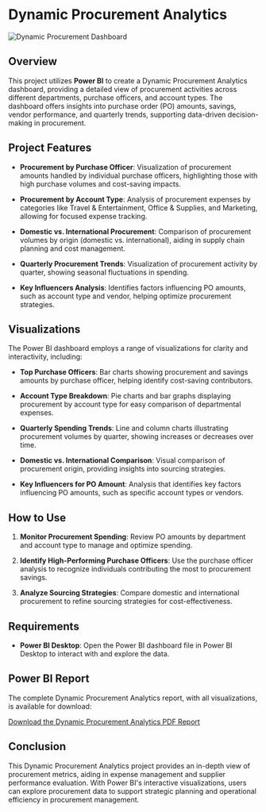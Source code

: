 # Dynamic Procurement Analytics

![Dynamic Procurement Dashboard](images/dynamic_procurement_dashboard.png)

## Overview

This project utilizes **Power BI** to create a Dynamic Procurement Analytics dashboard, providing a detailed view of procurement activities across different departments, purchase officers, and account types. The dashboard offers insights into purchase order (PO) amounts, savings, vendor performance, and quarterly trends, supporting data-driven decision-making in procurement.

## Project Features

- **Procurement by Purchase Officer**: Visualization of procurement amounts handled by individual purchase officers, highlighting those with high purchase volumes and cost-saving impacts.
  
- **Procurement by Account Type**: Analysis of procurement expenses by categories like Travel & Entertainment, Office & Supplies, and Marketing, allowing for focused expense tracking.
  
- **Domestic vs. International Procurement**: Comparison of procurement volumes by origin (domestic vs. international), aiding in supply chain planning and cost management.
  
- **Quarterly Procurement Trends**: Visualization of procurement activity by quarter, showing seasonal fluctuations in spending.
  
- **Key Influencers Analysis**: Identifies factors influencing PO amounts, such as account type and vendor, helping optimize procurement strategies.

## Visualizations

The Power BI dashboard employs a range of visualizations for clarity and interactivity, including:

- **Top Purchase Officers**: Bar charts showing procurement and savings amounts by purchase officer, helping identify cost-saving contributors.
  
- **Account Type Breakdown**: Pie charts and bar graphs displaying procurement by account type for easy comparison of departmental expenses.
  
- **Quarterly Spending Trends**: Line and column charts illustrating procurement volumes by quarter, showing increases or decreases over time.
  
- **Domestic vs. International Comparison**: Visual comparison of procurement origin, providing insights into sourcing strategies.
  
- **Key Influencers for PO Amount**: Analysis that identifies key factors influencing PO amounts, such as specific account types or vendors.

## How to Use

1. **Monitor Procurement Spending**: Review PO amounts by department and account type to manage and optimize spending.
  
2. **Identify High-Performing Purchase Officers**: Use the purchase officer analysis to recognize individuals contributing the most to procurement savings.
  
3. **Analyze Sourcing Strategies**: Compare domestic and international procurement to refine sourcing strategies for cost-effectiveness.

## Requirements

- **Power BI Desktop**: Open the Power BI dashboard file in Power BI Desktop to interact with and explore the data.

## Power BI Report

The complete Dynamic Procurement Analytics report, with all visualizations, is available for download:

[Download the Dynamic Procurement Analytics PDF Report](docs/Dynamic_Procurement_Analytics.pdf)

## Conclusion

This Dynamic Procurement Analytics project provides an in-depth view of procurement metrics, aiding in expense management and supplier performance evaluation. With Power BI's interactive visualizations, users can explore procurement data to support strategic planning and operational efficiency in procurement management.
